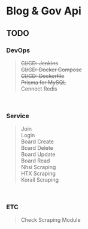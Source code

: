 # Blog & Gov Api

## TODO

### DevOps

> ~~CI/CD: Jenkins~~  
> ~~CI/CD: Docker Compose~~  
> ~~CI/CD: Dockerfile~~  
> ~~Prisma for MySQL~~  
> Connect Redis

<br/>

### Service

> Join  
> Login  
> Board Create  
> Board Delete  
> Board Update  
> Board Read  
> Nhsi Scraping  
> HTX Scraping  
> Korail Scraping

<br/>

### ETC

> Check Scraping Module
